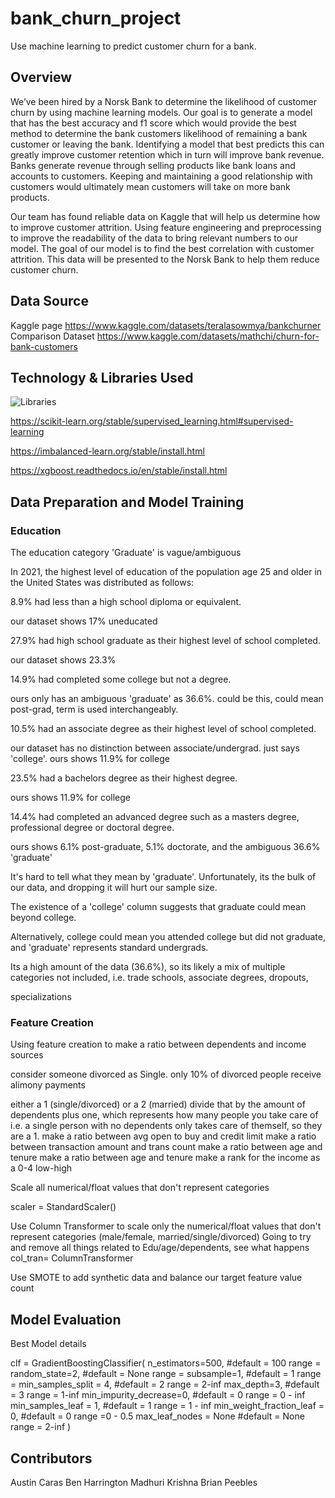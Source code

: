 # bank_churn_project
Use machine learning to predict customer churn for a bank.

## Overview

We’ve been hired by a Norsk Bank to determine the likelihood of customer churn by using machine learning models. Our goal is to generate a model that has the best accuracy and f1 score which would provide the best method to determine the bank customers likelihood of remaining a bank customer or leaving the bank. Identifying a model that best predicts this can greatly improve customer retention which in turn will improve bank revenue. Banks generate revenue through selling products like bank loans and accounts to customers. Keeping and maintaining a good relationship with customers would ultimately mean customers will take on more bank products. 

Our team has found reliable data on Kaggle that will help us determine how to improve customer attrition. Using feature engineering and preprocessing to improve the readability of the data to bring relevant numbers to our model. The goal of our model is to find the best correlation with customer attrition. This data will be presented to the Norsk Bank to help them reduce customer churn. 


## Data Source
Kaggle page
https://www.kaggle.com/datasets/teralasowmya/bankchurner
Comparison Dataset
https://www.kaggle.com/datasets/mathchi/churn-for-bank-customers

## Technology & Libraries Used

![Libraries](https://github.com/carasaj/bank_churn_project/blob/main/Resources/Libraries.PNG) 

https://scikit-learn.org/stable/supervised_learning.html#supervised-learning

https://imbalanced-learn.org/stable/install.html

https://xgboost.readthedocs.io/en/stable/install.html


## Data Preparation and Model Training

### Education

The education category 'Graduate' is vague/ambiguous 

In 2021, the highest level of education of the population age 25 and older in the United States was distributed as follows: 

  8.9% had less than a high school diploma or equivalent.
    
  our dataset shows 17% uneducated
        
  27.9% had high school graduate as their highest level of school completed. 
    
  our dataset shows 23.3%
        
  14.9% had completed some college but not a degree.
    
  ours only has an ambiguous 'graduate' as 36.6%. could be this, could mean post-grad, term is used interchangeably.
        
  10.5% had an associate degree as their highest level of school completed.
  
  our dataset has no distinction between associate/undergrad. just says 'college'. ours shows 11.9% for college 
        
  23.5% had a bachelors degree as their highest degree.
   
  ours shows 11.9% for college
        
  14.4% had completed an advanced degree such as a masters degree, professional degree or doctoral degree. 
    
  ours shows 6.1% post-graduate, 5.1% doctorate, and the ambiguous 36.6% 'graduate'
        
  It's hard to tell what they mean by 'graduate'. Unfortunately, its the bulk of our data, and dropping it will hurt our sample size. 

  The existence of a 'college' column suggests that graduate could mean beyond college. 
   
  Alternatively, college could mean you attended college but did not graduate, and 'graduate' represents standard undergrads.
        
   Its a high amount of the data (36.6%), so its likely a mix of multiple categories not included, i.e. trade schools, associate degrees, dropouts,

   specializations


### Feature Creation

Using feature creation to make a ratio between dependents and income sources

consider someone divorced as Single. only 10% of divorced people receive alimony payments

either a 1 (single/divorced) or a 2 (married)
divide that by the amount of dependents plus one, which represents how many people you take care of
        i.e. a single person with no dependents only takes care of themself, so they are a 1.
make a ratio between avg open to buy and credit limit
make a ratio between transaction amount and trans count
make a ratio between age and tenure
make a ratio between age and tenure
make a rank for the income as a 0-4 low-high
        
Scale all numerical/float values that don't represent categories

scaler = StandardScaler()

Use Column Transformer to scale only the numerical/float values that don't
represent categories (male/female, married/single/divorced)
Going to try and remove all things related to Edu/age/dependents, see what happens
col_tran= ColumnTransformer

Use SMOTE to add synthetic data and balance our target feature value count



## Model Evaluation

Best Model details

clf = GradientBoostingClassifier(
n_estimators=500,    #default = 100    range =
random_state=2,     #default = None   range =
subsample=1,     #default = 1   range =
min_samples_split = 4,      #default = 2   range = 2-inf
max_depth=3,  #default = 3    range = 1-inf
min_impurity_decrease=0,    #default = 0    range = 0 - inf
min_samples_leaf = 1,            #default = 1   range = 1 - inf
min_weight_fraction_leaf = 0,     #default = 0   range =0 - 0.5
max_leaf_nodes = None     #default = None   range = 2-inf
)


## Contributors

Austin Caras
Ben Harrington
Madhuri Krishna
Brian Peebles


